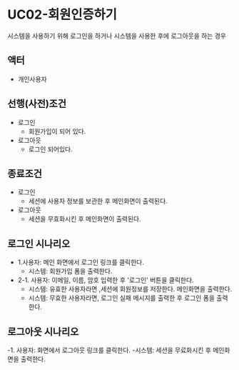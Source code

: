 # UC02-회원인증하기
시스템을 사용하기 위해 로그인을 하거나
시스템을 사용한 후에 로그아웃을 하는 경우

## 액터
- 개인사용자

## 선행(사전)조건
- 로그인
    - 회원가입이 되어 있다.
- 로그아웃
    - 로그인 되어있다.
## 종료조건
- 로그인
    - 세션에 사용자 정보를 보관한 후 메인화면이 출력된다.
- 로그아웃
    - 세션을 무효화시킨 후 메인화면이 출력된다.

## 로그인 시나리오
- 1.사용자: 메인 화면에서 로그인 링크를 클릭한다.
    - 시스템: 회원가입 폼을 출력한다.
- 2-1. 사용자: 이메일, 이름, 암호 입력한 후 '로그인' 버튼을 클릭한다.
    - 시스템: 유효한 사용자라면 ,세션에 회원정보를 저장한다. 메인화면을 출력한다.
    - 시스템: 무효한 사용자라면, 로그인 실패 메시지를 출력한 후 로그인 폼을 출력한다.

## 로그아웃 시나리오
-1. 사용자: 화면에서 로그아웃 링크를 클릭한다.
    -시스템: 세션을 무료화시킨 후 메인화면을 출력한다.
